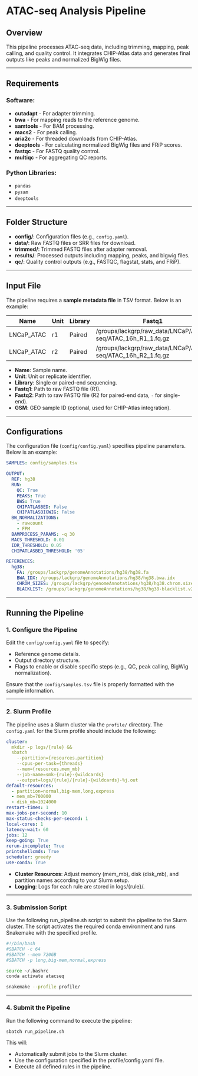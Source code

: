 # ATAC-seq Analysis Pipeline

## Overview
This pipeline processes ATAC-seq data, including trimming, mapping, peak calling, and quality control. It integrates CHIP-Atlas data and generates final outputs like peaks and normalized BigWig files.

---

## Requirements

### Software:
- **cutadapt** - For adapter trimming.
- **bwa** - For mapping reads to the reference genome.
- **samtools** - For BAM processing.
- **macs2** - For peak calling.
- **aria2c** - For threaded downloads from CHIP-Atlas.
- **deeptools** - For calculating normalized BigWig files and FRiP scores.
- **fastqc** - For FASTQ quality control.
- **multiqc** - For aggregating QC reports.

### Python Libraries:
- `pandas`
- `pysam`
- `deeptools`

---

## Folder Structure

- **config/**: Configuration files (e.g., `config.yaml`).
- **data/**: Raw FASTQ files or SRR files for download.
- **trimmed/**: Trimmed FASTQ files after adapter removal.
- **results/**: Processed outputs including mapping, peaks, and bigwig files.
- **qc/**: Quality control outputs (e.g., FASTQC, flagstat, stats, and FRiP).

---

## Input File
The pipeline requires a **sample metadata file** in TSV format. Below is an example:

| Name       | Unit | Library | Fastq1                                        | Fastq2                                        | GSM |
|------------|------|---------|-----------------------------------------------|-----------------------------------------------|-----|
| LNCaP_ATAC | r1   | Paired  | /groups/lackgrp/raw_data/LNCaP/ATAC-seq/ATAC_16h_R1_1.fq.gz | /groups/lackgrp/raw_data/LNCaP/ATAC-seq/ATAC_16h_R1_2.fq.gz | -   |
| LNCaP_ATAC | r2   | Paired  | /groups/lackgrp/raw_data/LNCaP/ATAC-seq/ATAC_16h_R2_1.fq.gz | /groups/lackgrp/raw_data/LNCaP/ATAC-seq/ATAC_16h_R2_2.fq.gz | -   |

- **Name**: Sample name.
- **Unit**: Unit or replicate identifier.
- **Library**: Single or paired-end sequencing.
- **Fastq1**: Path to raw FASTQ file (R1).
- **Fastq2**: Path to raw FASTQ file (R2 for paired-end data, `-` for single-end).
- **GSM**: GEO sample ID (optional, used for CHIP-Atlas integration).

---

## Configurations
The configuration file (`config/config.yaml`) specifies pipeline parameters. Below is an example:

```yaml
SAMPLES: config/samples.tsv

OUTPUT:
  REF: hg38
  RUN:
    QC: True
    PEAKS: True
    BWS: True
    CHIPATLASBED: False
    CHIPATLASBIGWIG: False
  BW_NORMALIZATIONS:
    - rawcount
    - FPM
  BAMPROCESS_PARAMS: -q 30
  MACS_THRESHOLD: 0.01
  IDR_THRESHOLD: 0.05
  CHIPATLASBED_THRESHOLD: '05'

REFERENCES:
  hg38:
    FA: /groups/lackgrp/genomeAnnotations/hg38/hg38.fa
    BWA_IDX: /groups/lackgrp/genomeAnnotations/hg38/hg38.bwa.idx
    CHROM_SIZES: /groups/lackgrp/genomeAnnotations/hg38/hg38.chrom.sizes
    BLACKLIST: /groups/lackgrp/genomeAnnotations/hg38/hg38-blacklist.v2.bed

```

---

## Running the Pipeline

### 1. Configure the Pipeline
Edit the `config/config.yaml` file to specify:
- Reference genome details.
- Output directory structure.
- Flags to enable or disable specific steps (e.g., QC, peak calling, BigWig normalization).

Ensure that the `config/samples.tsv` file is properly formatted with the sample information.

---

### 2. Slurm Profile
The pipeline uses a Slurm cluster via the `profile/` directory. The `config.yaml` for the Slurm profile should include the following:

```yaml
cluster:
  mkdir -p logs/{rule} &&
  sbatch
    --partition={resources.partition}
    --cpus-per-task={threads}
    --mem={resources.mem_mb}
    --job-name=smk-{rule}-{wildcards}
    --output=logs/{rule}/{rule}-{wildcards}-%j.out
default-resources:
  - partition=normal,big-mem,long,express
  - mem_mb=700000
  - disk_mb=1024000
restart-times: 1
max-jobs-per-second: 10
max-status-checks-per-second: 1
local-cores: 1
latency-wait: 60
jobs: 12
keep-going: True
rerun-incomplete: True
printshellcmds: True
scheduler: greedy
use-conda: True

```
- **Cluster Resources**: Adjust memory (mem_mb), disk (disk_mb), and partition names according to your Slurm setup.
- **Logging**: Logs for each rule are stored in logs/{rule}/.

---
### 3. Submission Script

Use the following run_pipeline.sh script to submit the pipeline to the Slurm cluster. The script activates the required conda environment and runs Snakemake with the specified profile.

```bash
#!/bin/bash
#SBATCH -c 64
#SBATCH --mem 720GB
#SBATCH -p long,big-mem,normal,express

source ~/.bashrc
conda activate atacseq

snakemake --profile profile/

```
---
### 4. Submit the Pipeline

Run the following command to execute the pipeline:

```bash
sbatch run_pipeline.sh
```
This will:
- Automatically submit jobs to the Slurm cluster.
- Use the configuration specified in the profile/config.yaml file.
- Execute all defined rules in the pipeline.